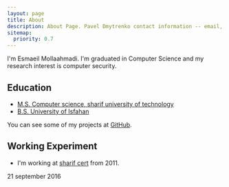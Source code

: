 ```yaml
---
layout: page
title: About
description: About Page. Pavel Dmytrenko contact information -- email, twitter, github, linkedin.
sitemap:
  priority: 0.7
---
```



I'm Esmaeil Mollaahmadi. I'm graduated in Computer Science and my research interest is computer security.

## Education

* [M.S. Computer science, sharif university of technology](https://en.wikipedia.org/wiki/Sharif_University_of_Technology)
* [B.S. University of Isfahan](http://ui.ac.ir/)

You can see some of my projects at [GitHub](https://github.com/mollaahmadi).

## Working Experiment

* I'm working at [sharif cert](https://cert.sharif.edu) from 2011.

21 september 2016
